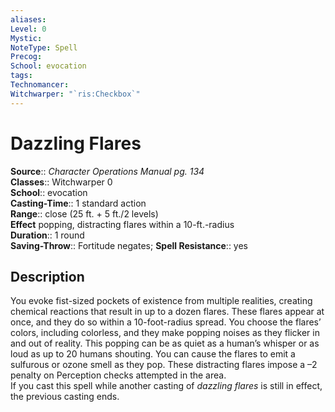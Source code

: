```yaml
---
aliases: 
Level: 0
Mystic: 
NoteType: Spell
Precog: 
School: evocation 
tags: 
Technomancer: 
Witchwarper: "`ris:Checkbox`"
---
```


# Dazzling Flares

**Source**:: _Character Operations Manual pg. 134_  
**Classes**:: Witchwarper 0  
**School**:: evocation  
**Casting-Time**:: 1 standard action  
**Range**:: close (25 ft. + 5 ft./2 levels)  
**Effect** popping, distracting flares within a 10-ft.-radius  
**Duration**:: 1 round  
**Saving-Throw**:: Fortitude negates;
**Spell Resistance**:: yes

## Description

You evoke fist-sized pockets of existence from multiple realities, creating chemical reactions that result in up to a dozen flares. These flares appear at once, and they do so within a 10-foot-radius spread. You choose the flares’ colors, including colorless, and they make popping noises as they flicker in and out of reality. This popping can be as quiet as a human’s whisper or as loud as up to 20 humans shouting. You can cause the flares to emit a sulfurous or ozone smell as they pop. These distracting flares impose a –2 penalty on Perception checks attempted in the area.  
If you cast this spell while another casting of _dazzling flares_ is still in effect, the previous casting ends.
